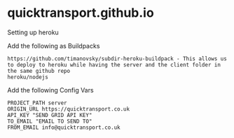 # quicktransport.github.io
 
Setting up heroku

Add the following as Buildpacks

    https://github.com/timanovsky/subdir-heroku-buildpack - This allows us to deploy to heroku while having the server and the client folder in the same github repo
    heroku/nodejs

Add the following Config Vars

    PROJECT_PATH server
    ORIGIN_URL https://quicktransport.co.uk
    API_KEY "SEND GRID API KEY"
    TO_EMAIL "EMAIL TO SEND TO"
    FROM_EMAIL info@quicktransport.co.uk
